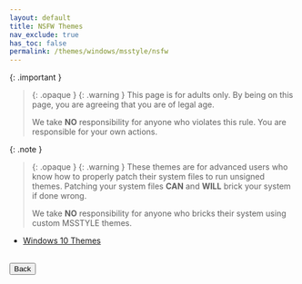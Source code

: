 ```yaml
---
layout: default
title: NSFW Themes
nav_exclude: true
has_toc: false
permalink: /themes/windows/msstyle/nsfw
---
```


{: .important }
> {: .opaque }
> {: .warning }
> This page is for adults only. By being on this page, you are agreeing that you are of legal age.
>
> We take **NO** responsibility for anyone who violates this rule. You are responsible for your own actions.

{: .note }
> {: .opaque }
> {: .warning }
> These themes are for advanced users who know how to properly patch their system files to run unsigned themes. 
> Patching your system files **CAN** and **WILL** brick your system if done wrong.
>
> We take **NO** responsibility for anyone who bricks their system using custom MSSTYLE themes.


*   [Windows 10 Themes][WINDOWS_10_THEMES]

[WINDOWS_10_THEMES]: /themes/windows/msstyle/nsfw/windows-10-themes

<!-- ////////////////////////////////////////////////////////////////////////////////////////////////////////////////////// -->
<br />
<a href="/themes/windows/msstyle">
<button type="button" name="button" class="btn">Back</button>
</a>
<br />
<!-- ////////////////////////////////////////////////////////////////////////////////////////////////////////////////////// -->
